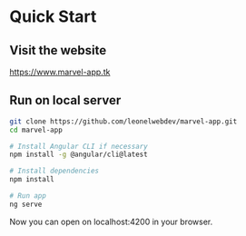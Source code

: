 # Quick Start

## Visit the website
https://www.marvel-app.tk

## Run on local server
```bash
git clone https://github.com/leonelwebdev/marvel-app.git
cd marvel-app

# Install Angular CLI if necessary
npm install -g @angular/cli@latest

# Install dependencies
npm install

# Run app
ng serve
```

Now you can open on localhost:4200 in your browser.